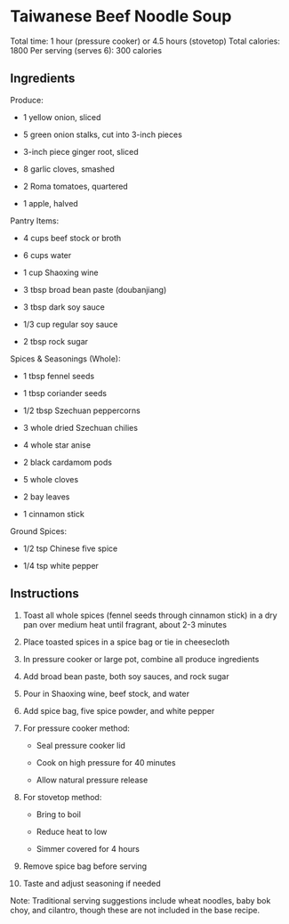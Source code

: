 # **Taiwanese Beef Noodle Soup**

Total time: 1 hour (pressure cooker) or 4.5 hours (stovetop) Total
calories: 1800 Per serving (serves 6): 300 calories

## **Ingredients**

Produce:

-   1 yellow onion, sliced

-   5 green onion stalks, cut into 3-inch pieces

-   3-inch piece ginger root, sliced

-   8 garlic cloves, smashed

-   2 Roma tomatoes, quartered

-   1 apple, halved

Pantry Items:

-   4 cups beef stock or broth

-   6 cups water

-   1 cup Shaoxing wine

-   3 tbsp broad bean paste (doubanjiang)

-   3 tbsp dark soy sauce

-   1/3 cup regular soy sauce

-   2 tbsp rock sugar

Spices & Seasonings (Whole):

-   1 tbsp fennel seeds

-   1 tbsp coriander seeds

-   1/2 tbsp Szechuan peppercorns

-   3 whole dried Szechuan chilies

-   4 whole star anise

-   2 black cardamom pods

-   5 whole cloves

-   2 bay leaves

-   1 cinnamon stick

Ground Spices:

-   1/2 tsp Chinese five spice

-   1/4 tsp white pepper

## **Instructions**

1.  Toast all whole spices (fennel seeds through cinnamon stick) in a
    dry pan over medium heat until fragrant, about 2-3 minutes

2.  Place toasted spices in a spice bag or tie in cheesecloth

3.  In pressure cooker or large pot, combine all produce ingredients

4.  Add broad bean paste, both soy sauces, and rock sugar

5.  Pour in Shaoxing wine, beef stock, and water

6.  Add spice bag, five spice powder, and white pepper

7.  For pressure cooker method:

    -   Seal pressure cooker lid

    -   Cook on high pressure for 40 minutes

    -   Allow natural pressure release

8.  For stovetop method:

    -   Bring to boil

    -   Reduce heat to low

    -   Simmer covered for 4 hours

9.  Remove spice bag before serving

10. Taste and adjust seasoning if needed

Note: Traditional serving suggestions include wheat noodles, baby bok
choy, and cilantro, though these are not included in the base recipe.
